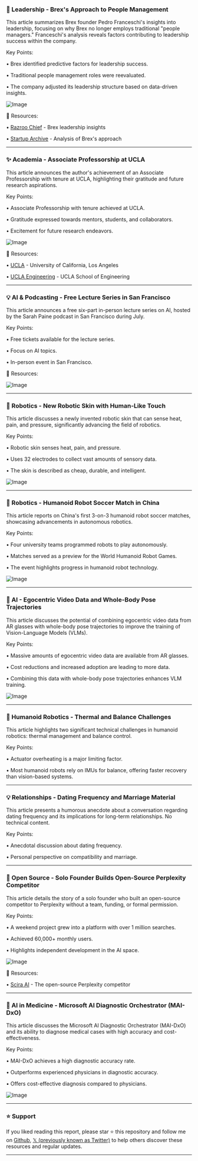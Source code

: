 ### 🤖 Leadership - Brex's Approach to People Management

This article summarizes Brex founder Pedro Franceschi's insights into leadership, focusing on why Brex no longer employs traditional "people managers."  Franceschi's analysis reveals factors contributing to leadership success within the company.

Key Points:

• Brex identified predictive factors for leadership success.


• Traditional people management roles were reevaluated.


• The company adjusted its leadership structure based on data-driven insights.



![Image](https://pbs.twimg.com/amplify_video_thumb/1939994941075140608/img/_nPeauqAMct_1-ff.jpg)

🔗 Resources:

• [Razroo Chief](https://x.com/razroo_chief) -  Brex leadership insights


• [Startup Archive](https://x.com/StartupArchive_) -  Analysis of Brex's approach



---

### ✨ Academia - Associate Professorship at UCLA

This article announces the author's achievement of an Associate Professorship with tenure at UCLA, highlighting their gratitude and future research aspirations.

Key Points:

• Associate Professorship with tenure achieved at UCLA.


• Gratitude expressed towards mentors, students, and collaborators.


• Excitement for future research endeavors.



![Image](https://pbs.twimg.com/media/GuyBhXnXYAAaNXU?format=jpg&name=small)

🔗 Resources:

• [UCLA](https://x.com/UCLA) - University of California, Los Angeles


• [UCLA Engineering](https://x.com/UCLAengineering) - UCLA School of Engineering



---

### 💡 AI & Podcasting - Free Lecture Series in San Francisco

This article announces a free six-part in-person lecture series on AI, hosted by the Sarah Paine podcast in San Francisco during July.

Key Points:

•  Free tickets available for the lecture series.


• Focus on AI topics.


• In-person event in San Francisco.


🔗 Resources:


![Image](https://pbs.twimg.com/media/GuyF_aMXoAAKkcn?format=jpg&name=small)


---

### 🤖 Robotics - New Robotic Skin with Human-Like Touch

This article discusses a newly invented robotic skin that can sense heat, pain, and pressure, significantly advancing the field of robotics.

Key Points:

•  Robotic skin senses heat, pain, and pressure.


•  Uses 32 electrodes to collect vast amounts of sensory data.


•  The skin is described as cheap, durable, and intelligent.



![Image](https://pbs.twimg.com/media/GuyK_RuboAg2iAb?format=jpg&name=small)


---

### 🤖 Robotics - Humanoid Robot Soccer Match in China

This article reports on China's first 3-on-3 humanoid robot soccer matches, showcasing advancements in autonomous robotics.

Key Points:

• Four university teams programmed robots to play autonomously.


•  Matches served as a preview for the World Humanoid Robot Games.


• The event highlights progress in humanoid robot technology.



![Image](https://pbs.twimg.com/amplify_video_thumb/1939711023348342784/img/6EID_TtcjDG79YHi.jpg)

---

### 🤖 AI - Egocentric Video Data and Whole-Body Pose Trajectories

This article discusses the potential of combining egocentric video data from AR glasses with whole-body pose trajectories to improve the training of Vision-Language Models (VLMs).

Key Points:

•  Massive amounts of egocentric video data are available from AR glasses.


•  Cost reductions and increased adoption are leading to more data.


•  Combining this data with whole-body pose trajectories enhances VLM training.


![Image](https://pbs.twimg.com/amplify_video_thumb/1938441926031839232/img/Ru3HORpcj5pn9jen.jpg)


---

### 🤖 Humanoid Robotics - Thermal and Balance Challenges

This article highlights two significant technical challenges in humanoid robotics: thermal management and balance control.

Key Points:

• Actuator overheating is a major limiting factor.


•  Most humanoid robots rely on IMUs for balance, offering faster recovery than vision-based systems.



---

### 💡 Relationships - Dating Frequency and Marriage Material

This article presents a humorous anecdote about a conversation regarding dating frequency and its implications for long-term relationships.  No technical content.

Key Points:

• Anecdotal discussion about dating frequency.


•  Personal perspective on compatibility and marriage.


---

### 🚀 Open Source - Solo Founder Builds Open-Source Perplexity Competitor

This article details the story of a solo founder who built an open-source competitor to Perplexity without a team, funding, or formal permission.

Key Points:

•  A weekend project grew into a platform with over 1 million searches.


•  Achieved 60,000+ monthly users.


•  Highlights independent development in the AI space.


![Image](https://pbs.twimg.com/media/GuuKRlNXIAA49j9?format=jpg&name=small)


🔗 Resources:

• [Scira AI](https://x.com/sciraai) - The open-source Perplexity competitor


---

### 🤖 AI in Medicine - Microsoft AI Diagnostic Orchestrator (MAI-DxO)

This article discusses the Microsoft AI Diagnostic Orchestrator (MAI-DxO) and its ability to diagnose medical cases with high accuracy and cost-effectiveness.

Key Points:

•  MAI-DxO achieves a high diagnostic accuracy rate.


•  Outperforms experienced physicians in diagnostic accuracy.


•  Offers cost-effective diagnosis compared to physicians.


![Image](https://pbs.twimg.com/media/GuuTas8XsAAyQzk?format=jpg&name=small)


---

### ⭐️ Support

If you liked reading this report, please star ⭐️ this repository and follow me on [Github](https://github.com/Drix10), [𝕏 (previously known as Twitter)](https://x.com/DRIX_10_) to help others discover these resources and regular updates.

---
